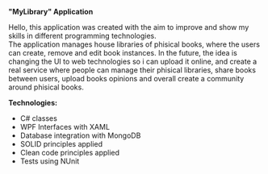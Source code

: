 <Strong> "MyLibrary" Application</Strong>

Hello, this application was created with the aim to improve and show my skills in different programming technologies.  
The application manages house libraries of phisical books, where the users can create, remove and edit book instances.
In the future, the idea is changing the UI to web technologies so i can upload it online, and create a real service where people can manage their phisical libraries, share books between users, upload books opinions and overall create a community around phisical books.

 <Strong>Technologies:</Strong> 
 - C# classes
 - WPF Interfaces with XAML
 - Database integration with MongoDB
 - SOLID principles applied
 - Clean code principles applied
 - Tests using NUnit
   
